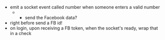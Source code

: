 - emit a socket event called number when someone enters a valid number
    - + send the Facebook data?
- right before send a FB id!
- on login, upon receiving a FB  token, when the socket's ready, wrap that in a check

